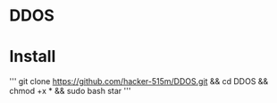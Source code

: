 # DDOS
# Install 
'''
git clone https://github.com/hacker-515m/DDOS.git && cd DDOS && chmod +x * && sudo bash star 
'''
